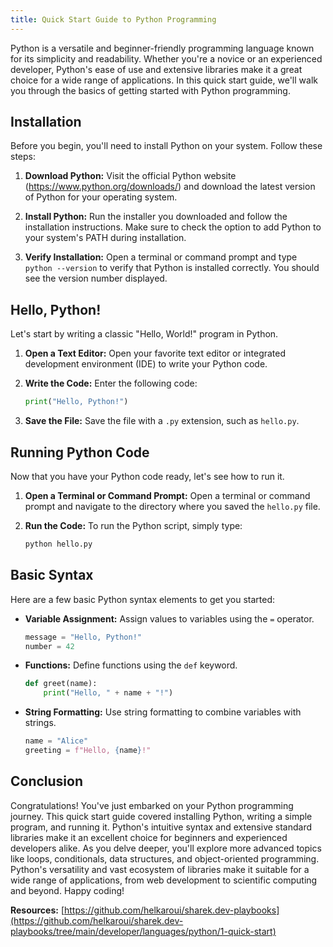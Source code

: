 ```yaml
---
title: Quick Start Guide to Python Programming
---
```


Python is a versatile and beginner-friendly programming language known for its simplicity and readability. Whether you're a novice or an experienced developer, Python's ease of use and extensive libraries make it a great choice for a wide range of applications. In this quick start guide, we'll walk you through the basics of getting started with Python programming.

## Installation

Before you begin, you'll need to install Python on your system. Follow these steps:

1. **Download Python:** Visit the official Python website (https://www.python.org/downloads/) and download the latest version of Python for your operating system.

2. **Install Python:** Run the installer you downloaded and follow the installation instructions. Make sure to check the option to add Python to your system's PATH during installation.

3. **Verify Installation:** Open a terminal or command prompt and type `python --version` to verify that Python is installed correctly. You should see the version number displayed.

## Hello, Python!

Let's start by writing a classic "Hello, World!" program in Python.

1. **Open a Text Editor:** Open your favorite text editor or integrated development environment (IDE) to write your Python code.

2. **Write the Code:** Enter the following code:

   ```python
   print("Hello, Python!")
   ```

3. **Save the File:** Save the file with a `.py` extension, such as `hello.py`.

## Running Python Code

Now that you have your Python code ready, let's see how to run it.

1. **Open a Terminal or Command Prompt:** Open a terminal or command prompt and navigate to the directory where you saved the `hello.py` file.

2. **Run the Code:** To run the Python script, simply type:

   ```bash
   python hello.py
   ```

## Basic Syntax

Here are a few basic Python syntax elements to get you started:

- **Variable Assignment:** Assign values to variables using the `=` operator.

  ```python
  message = "Hello, Python!"
  number = 42
  ```

- **Functions:** Define functions using the `def` keyword.

  ```python
  def greet(name):
      print("Hello, " + name + "!")
  ```

- **String Formatting:** Use string formatting to combine variables with strings.

  ```python
  name = "Alice"
  greeting = f"Hello, {name}!"
  ```

## Conclusion

Congratulations! You've just embarked on your Python programming journey. This quick start guide covered installing Python, writing a simple program, and running it. Python's intuitive syntax and extensive standard libraries make it an excellent choice for beginners and experienced developers alike. As you delve deeper, you'll explore more advanced topics like loops, conditionals, data structures, and object-oriented programming. Python's versatility and vast ecosystem of libraries make it suitable for a wide range of applications, from web development to scientific computing and beyond. Happy coding!

**Resources:** [https://github.com/helkaroui/sharek.dev-playbooks](https://github.com/helkaroui/sharek.dev-playbooks/tree/main/developer/languages/python/1-quick-start)
